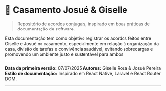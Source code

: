 # 💍 Casamento Josué & Giselle

> Repositório de acordos conjugais, inspirado em boas práticas de documentação de software.

Esta documentação tem como objetivo registrar os acordos feitos entre Giselle e Josué no casamento, especialmente em relação à organização da casa, divisão de tarefas e convivência saudável, evitando sobrecargas e promovendo um ambiente justo e sustentável para ambos.

---

**Data da primeira versão:** 07/07/2025
**Autores:** Giselle Rosa & Josué Pereira
**Estilo de documentação:** Inspirado em React Native, Laravel e React Router DOM.

---
